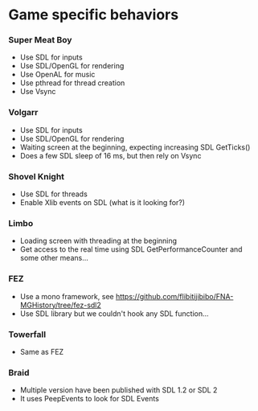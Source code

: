 # Game specific behaviors

### Super Meat Boy

- Use SDL for inputs
- Use SDL/OpenGL for rendering
- Use OpenAL for music
- Use pthread for thread creation
- Use Vsync

### Volgarr

- Use SDL for inputs
- Use SDL/OpenGL for rendering
- Waiting screen at the beginning, expecting increasing SDL GetTicks()
- Does a few SDL sleep of 16 ms, but then rely on Vsync

### Shovel Knight

- Use SDL for threads
- Enable Xlib events on SDL (what is it looking for?)

### Limbo

- Loading screen with threading at the beginning
- Get access to the real time using SDL GetPerformanceCounter and some other means...

### FEZ

- Use a mono framework, see https://github.com/flibitijibibo/FNA-MGHistory/tree/fez-sdl2
- Use SDL library but we couldn't hook any SDL function...

### Towerfall

- Same as FEZ

### Braid

- Multiple version have been published with SDL 1.2 or SDL 2
- It uses PeepEvents to look for SDL Events

